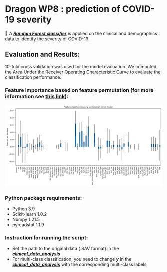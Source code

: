 # Dragon WP8 : prediction of COVID-19 severity


:wave: A <a href="https://scikit-learn.org/stable/modules/generated/sklearn.ensemble.RandomForestClassifier.html"> ***Random Forest classifier***</a> is applied on the clinical and demographics data to identify the severity of COVID-19. 


## Evaluation and Results:
10-fold cross validation was used for the model evaluation. We computed the Area Under the Receiver Operating Characteristic Curve to evaluate the classification performance.


### Feature importance based on feature permutation (for more information see <a href="https://scikit-learn.org/stable/modules/permutation_importance.html#permutation-importance">this link</a>):

![](https://github.com/Nastaranrad/Dragon/blob/main/pics/FeatureImportance.png)

### Python package requirements:

* Python 3.9
* Scikit-learn 1.0.2
* Numpy 1.21.5
* pyreadstat 1.1.9

### Instruction for running the script:
* Set the path to the original data (.SAV format) in the <a href=https://github.com/Nastaranrad/Dragon/blob/main/clinical_data_analysis.py>***clinical_data_analysis***</a>
* For multi-class classification, you need to change ***y*** in the <a href=https://github.com/Nastaranrad/Dragon/blob/main/clinical_data_analysis.py>***clinical_data_analysis***</a> with the corresponding multi-class labels.
